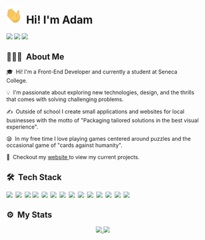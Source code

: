 # <img width="45" src="./image/waving.gif"> Hi! I'm Adam

<p align="center">

![](https://komarev.com/ghpvc/?username=adam20058&color=blue)
<a href="https://linkedin.com/in/adamjemal"><img src="https://img.shields.io/badge/-Adam%20Jemal%20-0077B5?style=flat&logo=Linkedin&logoColor=white"/></a>
<a href="mailto:adamjemal93@gmail.com"><img src="https://img.shields.io/badge/-adamjemal93@gmail.com-grey?style=flat&logo=Gmail&logoColor=red"/></a>

</p>

<h2> 👨🏻‍💻 &nbsp;About Me </h2>
<p>🎓 &nbsp;Hi! I'm a Front-End Developer and currently a student at Seneca College. </p>
<p>💡 &nbsp;I'm passionate about exploring new technologies, design, and the thrills that comes with solving challenging problems.</p> 
<p>✍️ &nbsp;Outside of school I create small applications and websites for local businesses with the motto of "Packaging tailored solutions in the best visual experience".</p>
<p>😪 &nbsp;In my free time I love playing games centered around puzzles and the occasional game of "cards against humanity".</p>
<p> 🌱 &nbsp;Checkout my <a href = "https://www.adamjemal.com"> website </a> to view my current projects. </p>

## 🛠 &nbsp;Tech Stack

<img src ="https://img.shields.io/badge/-HTML-05122A?style=flat&logo=HTML5">&nbsp;
<img src ="https://img.shields.io/badge/-CSS-05122A?style=flat&logo=CSS3&logoColor=1572B6">&nbsp;
<img src ="https://img.shields.io/badge/-Bootstrap-05122A?style=flat&logo=bootstrap&logoColor=563D7C">
<img src ="https://img.shields.io/badge/-JavaScript-05122A?style=flat&logo=javascript">&nbsp;
<img src ="https://img.shields.io/badge/-React-05122A?style=flat&logo=react">&nbsp;
<img src ="https://img.shields.io/badge/-Node.js-05122A?style=flat&logo=node.js">&nbsp;
<img src ="https://img.shields.io/badge/-C-05122A?style=flat&logo=C&logoColor=A8B9CC">&nbsp;
<img src ="https://img.shields.io/badge/-C++-05122A?style=flat&logo=C%2B%2B&logoColor=00599C">&nbsp;
<img src ="https://img.shields.io/badge/-Python-05122A?style=flat&logo=python">&nbsp;
<img src ="https://img.shields.io/badge/-MySQL-05122A?style=flat&logo=mysql">&nbsp;
<img src ="https://img.shields.io/badge/-Git-05122A?style=flat&logo=git">&nbsp;
<img src ="https://img.shields.io/badge/-GitHub-05122A?style=flat&logo=github">&nbsp;
<img src ="https://img.shields.io/badge/-Markdown-05122A?style=flat&logo=markdown">&nbsp;
<img src ="https://img.shields.io/badge/-Visual%20Studio%20Code-05122A?style=flat&logo=visual-studio-code&logoColor=007ACC">&nbsp;

 <!-- <img alt="Night Coding" src="./image/nightcoder.gif" align="right" display="block"/> -->

## ⚙️ &nbsp;My Stats

<p align="center">
<a href="https://github.com/adam20058">
  <img height="180em" src="https://github-readme-stats-eight-theta.vercel.app/api?username=adam20058&show_icons=true&theme=algolia&include_all_commits=true&count_private=true"/>
  <img height="180em" src="https://github-readme-stats-eight-theta.vercel.app/api/top-langs/?username=adam20058&layout=compact&langs_count=8&theme=algolia"/>
</a>
</p>
